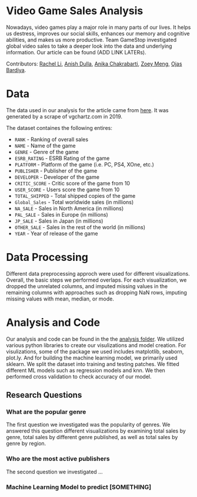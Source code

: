 # Video Game Sales Analysis

Nowadays, video games play a major role in many parts of our lives. It helps us destress, improves our social skills, enhances our memory and cognitive abilities, and makes us more productive. Team GameStop investigated global video sales to take a deeper look into the data and underlying information. Our article can be found (ADD LINK LATERs). 

Contributors: [Rachel Li](https://github.com/rachelli99), [Anish Dulla](https://github.com/AnishDulla), [Anika Chakrabarti](https://github.com/anika-chak), [Zoey Meng](https://github.com/zoeymengg), [Ojas Bardiya](https://github.com/Ojasbardiya11).

# Data
The data used in our analysis for the article came from [here](https://www.kaggle.com/ashaheedq/video-games-sales-2019). It was generated by a scrape of vgchartz.com in 2019. 

The dataset containes the following entires:
* `RANK` - Ranking of overall sales
* `NAME` - Name of the game
* `GENRE` - Genre of the game
* `ESRB_RATING` - ESRB Rating of the game
* `PLATFORM` - Platform of the game (i.e. PC, PS4, XOne, etc.)
* `PUBLISHER` - Publisher of the game
* `DEVELOPER` - Developer of the game
* `CRITIC_SCORE` - Critic score of the game from 10
* `USER_SCORE` - Users score the game from 10
* `TOTAL_SHIPPED` - Total shipped copies of the game
* `Global_Sales` - Total worldwide sales (in millions)
* `NA_SALE` - Sales in North America (in millions)
* `PAL_SALE` - Sales in Europe (in millions)
* `JP_SALE` - Sales in Japan (in millions)
* `OTHER_SALE` - Sales in the rest of the world (in millions)
* `YEAR` - Year of release of the game


# Data Processing
Different data preprocessing approch were used for different visualizations. Overall, the basic steps we performed overlaps. For each visualization, we dropped the unrelated columns, and imputed missing values in the remaining columns with approaches such as dropping NaN rows, imputing missing values with mean, median, or mode. 

# Analysis and Code
Our analysis and code can be found in the the [analysis folder](https://github.com/datares/gamestop/tree/main/Analysis). We utilized various python libraries to create our visulizations and model creation. For visulizations, some of the package we used includes matplotlib, seaborn, plot.ly. And for building the machine learning model, we primarily used sklearn. We split the dataset into training and testing patches. We fitted different ML models such as regression models and knn. We then performed cross validation to check accuracy of our model. 

## Research Questions
### What are the popular genre
The first question we investigated was the popularity of genres. We answered this question different visualizations by examining total sales by genre, total sales by different genre published, as well as total sales by genre by region. 

### Who are the most active publishers
The second question we investigated ...

### Machine Learning Model to predict [SOMETHING] 



